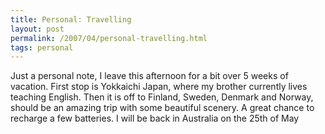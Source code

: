 ```yaml
---
title: Personal: Travelling
layout: post
permalink: /2007/04/personal-travelling.html
tags: personal
---
```


Just a personal note,
I leave this afternoon for a bit over 5 weeks of vacation.
First stop is Yokkaichi Japan, where my brother currently lives teaching English.
Then it is off to Finland, Sweden, Denmark and Norway, should be an amazing trip with some beautiful scenery. A great chance to recharge a few batteries.
I will be back in Australia on the 25th of May